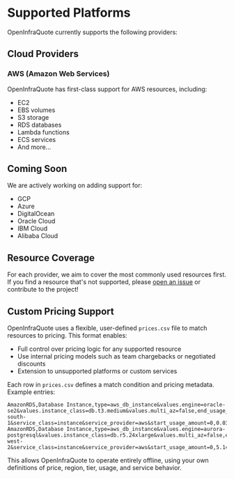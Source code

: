 # Supported Platforms

OpenInfraQuote currently supports the following providers:

## Cloud Providers

### AWS (Amazon Web Services)
OpenInfraQuote has first-class support for AWS resources, including:

- EC2
- EBS volumes
- S3 storage
- RDS databases
- Lambda functions
- ECS services
- And more...

## Coming Soon

We are actively working on adding support for:

- GCP
- Azure
- DigitalOcean
- Oracle Cloud
- IBM Cloud
- Alibaba Cloud

## Resource Coverage

For each provider, we aim to cover the most commonly used resources first. If you find a resource that's not supported, please [open an issue](https://github.com/terrateamio/openinfraquote/issues/new) or contribute to the project!

## Custom Pricing Support

OpenInfraQuote uses a flexible, user-defined `prices.csv` file to match resources to pricing. This format enables:

- Full control over pricing logic for any supported resource
- Use internal pricing models such as team chargebacks or negotiated discounts
- Extension to unsupported platforms or custom services

Each row in `prices.csv` defines a match condition and pricing metadata. Example entries:

```
AmazonRDS,Database Instance,type=aws_db_instance&values.engine=oracle-se2&values.instance_class=db.t3.medium&values.multi_az=false,end_usage_amount=Inf&purchase_option=reserved&region=ap-south-1&service_class=instance&service_provider=aws&start_usage_amount=0,0.0343000000,t,USD
AmazonRDS,Database Instance,type=aws_db_instance&values.engine=aurora-postgresql&values.instance_class=db.r5.24xlarge&values.multi_az=false,end_usage_amount=Inf&purchase_option=reserved&region=eu-west-2&service_class=instance&service_provider=aws&start_usage_amount=0,5.1442000000,t,USD
```

This allows OpenInfraQuote to operate entirely offline, using your own definitions of price, region, tier, usage, and service behavior.
